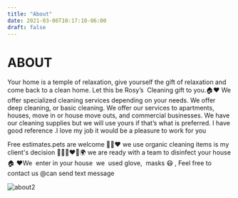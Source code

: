 ```yaml
---
title: "About"
date: 2021-03-06T10:17:10-06:00
draft: false
---
```

# ABOUT
Your home is a temple of relaxation, give yourself the gift of relaxation and come back to a clean home. Let this be Rosy’s  Cleaning gift to you.🏠❤️
We offer specialized cleaning services depending on your needs. We offer deep cleaning, or basic cleaning.
We offer our services to apartments, houses, move in or house move outs, and commercial businesses.
We have our cleaning supplies but we will use yours if that’s what is preferred. I have good reference .I love my job it would be a pleasure to work for you

Free estimates.pets are welcome 🐶🐱❤️ we use organic cleaning items is my client's decision 👶🏻🐶❤️🌳🌍 we are ready with a team to disinfect your house 🏠 ❤️We  enter in your house  we  used glove,  masks 😷 , 
Feel free to contact us @can send text message

![about2](images/about/1.jpg)


